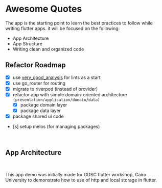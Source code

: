 # Awesome Quotes

The app is the starting point to learn the best practices to follow while writing flutter apps.
it will be focused on the following:

- App Architecture
- App Structure
- Writing clean and organized code

## Refactor Roadmap

- [x] use [very_good_analysis](https://pub.dev/packages/very_good_analysis) for lints as a start
- [x] use go_router for routing
- [x] migrate to riverpod (instead of provider)
- [x] refactor app with simple domain-oriented architecture `(presentation/application/domain/data)`
  - [x] package domain layer
  - [x] package data layer
- [x] package shared ui code
- [s] setup melos (for managing packages)

<br>

## App Architecture

<br>

This app demo was initially made for GDSC flutter workshop, Cairo University to demonstrate how to use of http and local storage in flutter.
